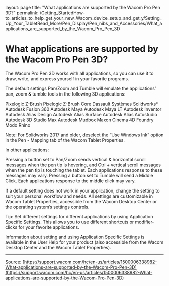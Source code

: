 layout: page
title: "What applications are supported by the Wacom Pro Pen 3D?"
permalink: /Getting_StartedHow-to_articles_to_help_get_your_new_Wacom_device_setup_and_get_y/Setting_Up_Your_TabletRead_More/Pen_Display/Pen_nibs_and_Accessories/What_applications_are_supported_by_the_Wacom_Pro_Pen_3D

# What applications are supported by the Wacom Pro Pen 3D?

The Wacom Pro Pen 3D works with all applications, so you can use it to draw, write, and express yourself in your favorite programs.


The default settings Pan/Zoom and Tumble will emulate the applications’ pan, zoom & tumble tools in the following 3D applications:

Pixelogic Z-Brush
Pixelogic Z-Brush Core
Dassault Systèmes Solidworks*
Autodesk Fusion 360
Autodesk Maya
Autodesk Maya LT
Autodesk Inventor
Autodesk Alias Design
Autodesk Alias Surface
Autodesk Alias Autostudio
Autodesk 3D Studio Max
Autodesk Mudbox
Maxon Cinema 4D
Foundry Modo
Rhino



Note: For Solidworks 2017 and older, deselect the “Use Windows Ink” option in the Pen - Mapping tab of the Wacom Tablet Properties.


In other applications:

Pressing a button set to Pan/Zoom sends vertical & horizontal scroll messages when the pen tip is hovering, and Ctrl + vertical scroll messages when the pen tip is touching the tablet. Each applications response to these messages may vary.
Pressing a button set to Tumble will send a Middle Click. Each applications response to the middle click may vary.



If a default setting does not work in your application, change the setting to suit your personal workflow and needs. All settings are customizable in Wacom Tablet Properties, accessible from the Wacom Desktop Center or the operating system’s settings controls.


Tip: Set different settings for different applications by using Application Specific Settings. This allows you to use different shortcuts or modifier-clicks for your favorite applications.


Information about setting and using Application Specific Settings is available in the User Help for your product (also accessible from the Wacom Desktop Center and the Wacom Tablet Properties).

---
Source: [https://support.wacom.com/hc/en-us/articles/1500006338982-What-applications-are-supported-by-the-Wacom-Pro-Pen-3D](https://support.wacom.com/hc/en-us/articles/1500006338982-What-applications-are-supported-by-the-Wacom-Pro-Pen-3D)
